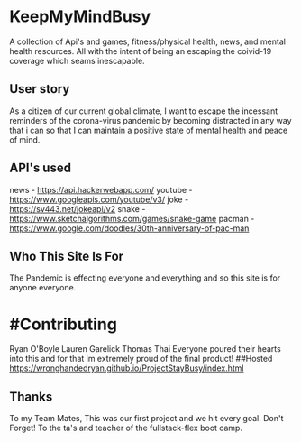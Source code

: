 # KeepMyMindBusy
A collection of Api's and games, fitness/physical health, news, and mental health resources. 
All with the intent of being an escaping the coivid-19 coverage which seams inescapable.

## User story
As a citizen of our current global climate,
I want to escape the incessant reminders of the corona-virus pandemic by becoming distracted in any way that i can
so that I can maintain a positive state of mental health and peace of mind.

## API's used
news - https://api.hackerwebapp.com/
youtube - https://www.googleapis.com/youtube/v3/
joke - https://sv443.net/jokeapi/v2
snake - https://www.sketchalgorithms.com/games/snake-game
pacman - https://www.google.com/doodles/30th-anniversary-of-pac-man

## Who This Site Is For
 The Pandemic is effecting everyone and everything and so this site is for anyone everyone.

# #Contributing
Ryan O'Boyle 
Lauren Garelick
Thomas Thai
Everyone poured their hearts into this and for that im extremely proud of the final product!
##Hosted
https://wronghandedryan.github.io/ProjectStayBusy/index.html
## Thanks
To my Team Mates, This was our first project and we hit every goal. Don't Forget!
To the ta's and teacher of the fullstack-flex boot camp.
